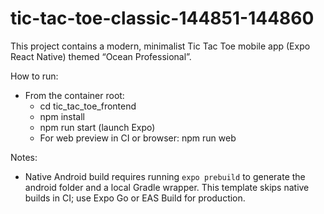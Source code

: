 # tic-tac-toe-classic-144851-144860

This project contains a modern, minimalist Tic Tac Toe mobile app (Expo React Native) themed “Ocean Professional”.

How to run:
- From the container root:
  - cd tic_tac_toe_frontend
  - npm install
  - npm run start (launch Expo)
  - For web preview in CI or browser: npm run web

Notes:
- Native Android build requires running `expo prebuild` to generate the android folder and a local Gradle wrapper. This template skips native builds in CI; use Expo Go or EAS Build for production.